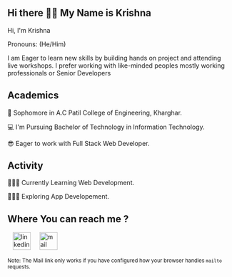 ## Hi there 👋🏼 My Name is Krishna
Hi, I'm Krishna

Pronouns: (He/Him)

I am Eager to learn new skills by building hands on project and attending live workshops. I prefer working with like-minded peoples mostly working professionals or Senior Developers

## Academics

🏫 Sophomore in A.C Patil College of Engineering, Kharghar.

💻 I'm Pursuing Bachelor of Technology in Information Technology.

😎 Eager to work with Full Stack Web Developer.

## Activity

👨🏼‍💻 Currently Learning Web Development.

👨🏼‍💻 Exploring App Developement.

## Where You can reach me ?

&nbsp;&nbsp;
[<img src='https://github.com/TheDudeThatCode/TheDudeThatCode/blob/master/Assets/Linkedin.svg' alt='linkedin' height='40'>](https://www.linkedin.com/in/tripathi-krishna)&nbsp;&nbsp;&nbsp;&nbsp; 
[<img src='https://github.com/TheDudeThatCode/TheDudeThatCode/raw/master/Assets/Gmail.svg' alt='mail' height='40'>](mailto:k.tripathi.2080@gmail.com) &nbsp;&nbsp;&nbsp;&nbsp;

<sub>Note: The Mail link only works if you have configured how your browser handles `mailto` requests.</sub>
<!--
**techydude1243/techydude1243** is a ✨ _special_ ✨ repository because its `README.md` (this file) appears on your GitHub profile.

Here are some ideas to get you started:

- 🔭 I’m currently working on ...
- 🌱 I’m currently learning ...
- 👯 I’m looking to collaborate on ...
- 🤔 I’m looking for help with ...
- 💬 Ask me about ...
- 📫 How to reach me: ...
- 😄 Pronouns: ...
- ⚡ Fun fact: ...
-->
